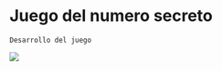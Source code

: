  
<h1>Juego del numero secreto</h1>

```Desarrollo del juego```

  <p align="left">
   <img src="https://img.shields.io/badge/STATUS-EN%20DESAROLLO-green">
   </p>



